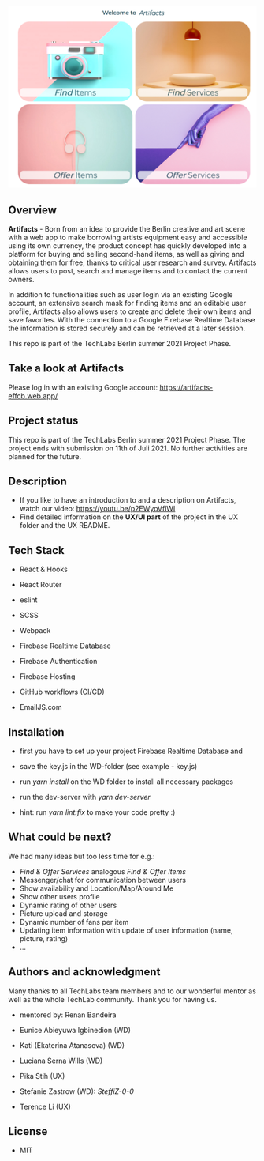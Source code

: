 ![landing page](images/landingPage.PNG)

## Overview
**Artifacts** - Born from an idea to provide the Berlin creative and art scene with a web app to make borrowing artists equipment easy and accessible using its own currency, the product concept has quickly developed into a platform for buying and selling second-hand items, as well as giving and obtaining them for free, thanks to critical user research and survey. Artifacts allows users to post, search and manage items and to contact the current owners.

In addition to functionalities such as user login via an existing Google account, an extensive search mask for finding items and an editable user profile, Artifacts also allows users to create and delete their own items and save favorites. With the connection to a Google Firebase Realtime Database the information is stored securely and can be retrieved at a later session.

This repo is part of the TechLabs Berlin summer 2021 Project Phase.

## Take a look at Artifacts
Please log in with an existing Google account: https://artifacts-effcb.web.app/

## Project status
This repo is part of the TechLabs Berlin summer 2021 Project Phase. The project ends with submission on 11th of Juli 2021.
No further activities are planned for the future.

## Description
* If you like to have an introduction to and a description on Artifacts, watch our video: https://youtu.be/p2EWyoVflWI
* Find detailed information on the **UX/UI part** of the project in the UX folder and the UX README. 

## Tech Stack
* React & Hooks
* React Router
* eslint

* SCSS

* Webpack

* Firebase Realtime Database
* Firebase Authentication
* Firebase Hosting

* GitHub workflows (CI/CD)

* EmailJS.com

## Installation
* first you have to set up your project Firebase Realtime Database and
* save the key.js in the WD-folder (see example - key.js)
* run _yarn install_ on the WD folder to install all necessary packages

* run the dev-server with _yarn dev-server_
* hint: run _yarn lint:fix_ to make your code pretty :)

## What could be next?
We had many ideas but too less time for e.g.:
* _Find & Offer Services_ analogous _Find & Offer Items_
* Messenger/chat for communication between users
* Show availability and Location/Map/Around Me
* Show other users profile
* Dynamic rating of other users
* Picture upload and storage
* Dynamic number of fans per item
* Updating item information with update of user information (name, picture, rating)
* ...

## Authors and acknowledgment
Many thanks to all TechLabs team members and to our wonderful mentor as well as the whole TechLab community.
Thank you for having us.

* mentored by: Renan Bandeira

* Eunice Abieyuwa Igbinedion (WD)
* Kati (Ekaterina Atanasova) (WD)
* Luciana Serna Wills (WD)
* Pika Stih (UX)
* Stefanie Zastrow (WD): _SteffiZ-0-0_
* Terence Li (UX)

## License
* MIT
